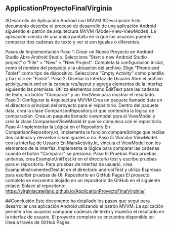 ## ApplicationProyectoFinalVirginia
#Desarrollo de Aplicación Android con MVVM
#Descripción
Este documento describe el proceso de desarrollo de una aplicación Android siguiendo el patrón de arquitectura MVVM (Model-View-ViewModel). La aplicación consta de una única pantalla en la que los usuarios pueden comparar dos cadenas de texto y ver si son iguales o diferentes.

Pasos de Implementación
Paso 1: Crear un Nuevo Proyecto en Android Studio
Abre Android Studio.
Selecciona "Start a new Android Studio project" o "File" > "New" > "New Project".
Completa la configuración inicial, como el nombre del proyecto y la ubicación del archivo.
Elige "Phone and Tablet" como tipo de dispositivo.
Selecciona "Empty Activity" como plantilla y haz clic en "Finish".
Paso 2: Diseñar la Interfaz de Usuario
Abre el archivo activity_main.xml en la carpeta res/layout y agrega elementos de la interfaz siguiendo las premisas.
Utiliza elementos como EditText para las cadenas de texto, un botón "Comparar" y un TextView para mostrar el resultado.
Paso 3: Configurar la Arquitectura MVVM
Crea un paquete llamado data en el directorio principal del proyecto para el repositorio.
Dentro del paquete data, crea la clase ComparisonRepository.kt que contendrá la lógica de comparación.
Crea un paquete llamado viewmodel para el ViewModel y crea la clase ComparisonViewModel.kt que se comunica con el repositorio.
Paso 4: Implementar la Lógica en el Repository
En ComparisonRepository.kt, implementa la función compareStrings que recibe dos cadenas y devuelve si son iguales o no.
Paso 5: Vincular ViewModel con la Interfaz de Usuario
En MainActivity.kt, vincula el ViewModel con los elementos de la interfaz.
Implementa la lógica para comparar las cadenas cuando el botón "Comparar" se presiona.
Paso 6: Pruebas
Para pruebas unitarias, crea ExampleUnitTest.kt en el directorio test y escribe pruebas para el repositorio.
Para pruebas de interfaz de usuario, crea ExampleInstrumentedTest.kt en el directorio androidTest y utiliza Espresso para escribir pruebas de UI.
Repositorio en GitHub Pages
El proyecto completo se encuentra alojado en un repositorio de GitHub en el siguiente enlace: Enlace al repositorio: https://virginiacatellano.github.io/ApplicationProyectoFinalVirginia/

##Conclusión
Este documento ha detallado los pasos que seguí para desarrollar una aplicación Android utilizando el patrón MVVM. La aplicación permite a los usuarios comparar cadenas de texto y muestra el resultado en la interfaz de usuario. El proyecto completo se encuentra disponible en línea a través de GitHub Pages.
